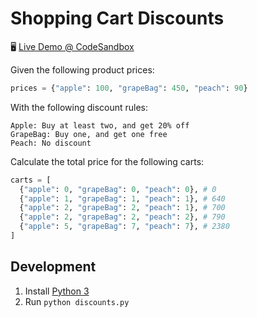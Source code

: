 # Shopping Cart Discounts

🖥️ [Live Demo @ CodeSandbox][codesandbox]

Given the following product prices:

```python
prices = {"apple": 100, "grapeBag": 450, "peach": 90}
```

With the following discount rules:

```
Apple: Buy at least two, and get 20% off
GrapeBag: Buy one, and get one free
Peach: No discount
```

Calculate the total price for the following carts:

```python
carts = [
  {"apple": 0, "grapeBag": 0, "peach": 0}, # 0
  {"apple": 1, "grapeBag": 1, "peach": 1}, # 640
  {"apple": 2, "grapeBag": 2, "peach": 1}, # 700
  {"apple": 2, "grapeBag": 2, "peach": 2}, # 790
  {"apple": 5, "grapeBag": 7, "peach": 7}, # 2380
]
```

## Development

1. Install [Python 3][python]
2. Run `python discounts.py`

[codesandbox]: https://codesandbox.io/s/github/hd-o/coding-challenge/tree/main/Discounts?file=/

[python]: https://www.python.org

